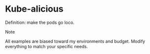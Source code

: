 # Kube-alicious

Definition: make the pods go loco.

> [!NOTE]
> All examples are biased toward my environments and budget.
> Modify everything to match your specific needs.

